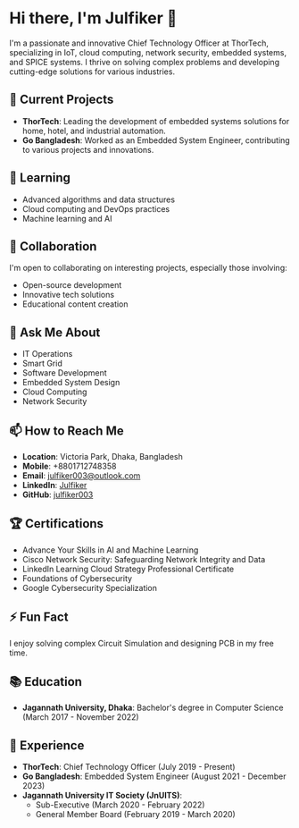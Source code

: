 # Hi there, I'm Julfiker 👋

I'm a passionate and innovative Chief Technology Officer at ThorTech, specializing in IoT, cloud computing, network security, embedded systems, and SPICE systems. I thrive on solving complex problems and developing cutting-edge solutions for various industries.

## 🔭 Current Projects
- **ThorTech**: Leading the development of embedded systems solutions for home, hotel, and industrial automation.
- **Go Bangladesh**: Worked as an Embedded System Engineer, contributing to various projects and innovations.

## 🌱 Learning
- Advanced algorithms and data structures
- Cloud computing and DevOps practices
- Machine learning and AI

## 👯 Collaboration
I'm open to collaborating on interesting projects, especially those involving:
- Open-source development
- Innovative tech solutions
- Educational content creation

## 💬 Ask Me About
- IT Operations
- Smart Grid
- Software Development
- Embedded System Design
- Cloud Computing
- Network Security

## 📫 How to Reach Me
- **Location**: Victoria Park, Dhaka, Bangladesh
- **Mobile**: +8801712748358
- **Email**: julfiker003@outlook.com
- **LinkedIn**: [Julfiker](https://www.linkedin.com/in/julfiker003)
- **GitHub**: [julfiker003](https://github.com/julfiker003)

## 🏆 Certifications
- Advance Your Skills in AI and Machine Learning
- Cisco Network Security: Safeguarding Network Integrity and Data
- LinkedIn Learning Cloud Strategy Professional Certificate
- Foundations of Cybersecurity
- Google Cybersecurity Specialization

## ⚡ Fun Fact
I enjoy solving complex Circuit Simulation and designing PCB in my free time.

## 📚 Education
- **Jagannath University, Dhaka**: Bachelor's degree in Computer Science (March 2017 - November 2022)

## 💼 Experience
- **ThorTech**: Chief Technology Officer (July 2019 - Present)
- **Go Bangladesh**: Embedded System Engineer (August 2021 - December 2023)
- **Jagannath University IT Society (JnUITS)**:
  - Sub-Executive (March 2020 - February 2022)
  - General Member Board (February 2019 - March 2020)
